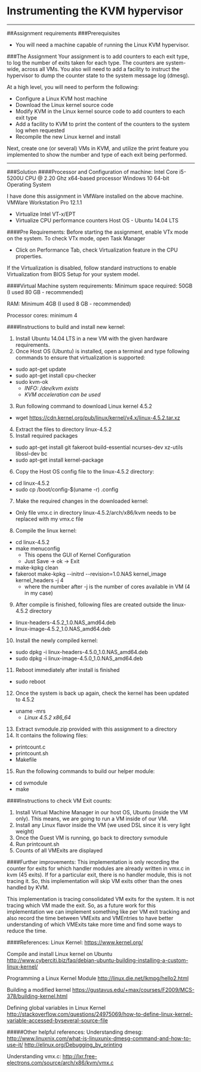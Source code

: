# Instrumenting the KVM hypervisor
---

##Assignment requirements
###Prerequisites
* You will need a machine capable of running the Linux KVM hypervisor.

###The Assignment
Your assignment is to add counters to each exit type, to log the number of exits taken for each type. The counters are system-wide, across all VMs. You also will need to add a facility to instruct the hypervisor to dump the counter state to the system message log (dmesg).

At a high level, you will need to perform the following:
* Configure a Linux KVM host machine
* Download the Linux kernel source code
* Modify KVM in the Linux kernel source code to add counters to each exit type
* Add a facility to KVM to print the content of the counters to the system log when requested
* Recompile the new Linux kernel and install

Next, create one (or several) VMs in KVM, and utilize the print feature you implemented to show the number and type of each exit being performed.

---

###Solution
####Processor and Configuration of machine:
Intel Core i5-5200U CPU @ 2.20 Ghz
x64-based processor
Windows 10 64-bit Operating System

I have done this assignment in VMWare installed on the above machine.
VMWare Workstation Pro 12.1.1
* Virtualize Intel VT-x/EPT
* Virtualize CPU performance counters
Host OS - Ubuntu 14.04 LTS

####Pre Requirements:
Before starting the assignment, enable VTx mode on the system.
To check VTx mode, open Task Manager
* Click on Performance Tab, check Virtualization feature in the CPU properties.

If the Virtualization is disabled, follow standard instructions to enable Virtualization from BIOS Setup for
your system model.

####Virtual Machine system requirements:
Minimum space required: 50GB (I used 80 GB - recommended)

RAM: Minimum 4GB (I used 8 GB - recommended)

Processor cores: minimum 4

####Instructions to build and install new kernel:
1. Install Ubuntu 14.04 LTS in a new VM with the given hardware requirements.
2. Once Host OS (Ubuntu) is installed, open a terminal and type following commands to ensure
that virtualization is supported:
 * sudo apt-get update
 * sudo apt-get install cpu-checker
 * sudo kvm-ok
   * _INFO: /dev/kvm exists_
    * _KVM acceleration can be used_
3. Run following command to download Linux kernel 4.5.2
 * wget https://cdn.kernel.org/pub/linux/kernel/v4.x/linux-4.5.2.tar.xz
4. Extract the files to directory linux-4.5.2
5. Install required packages
 * sudo apt-get install git fakeroot build-essential ncurses-dev xz-utils libssl-dev bc
 * sudo apt-get install kernel-package
6. Copy the Host OS config file to the linux-4.5.2 directory:
 * cd linux-4.5.2
 * sudo cp /boot/config-$(uname -r) .config
7. Make the required changes in the downloaded kernel:
 * Only file vmx.c in directory linux-4.5.2/arch/x86/kvm needs to be replaced with my
vmx.c file
8. Compile the linux kernel:
 * cd linux-4.5.2
 * make menuconfig
   * This opens the GUI of Kernel Configuration
    * Just Save -> ok -> Exit
 * make-kpkg clean
 * fakeroot make-kpkg --initrd --revision=1.0.NAS kernel_image kernel_headers -j 4
   * where the number after -j is the number of cores available in VM (4 in my case)
9. After compile is finished, following files are created outside the linux-4.5.2 directory
 * linux-headers-4.5.2_1.0.NAS_amd64.deb
 * linux-image-4.5.2_1.0.NAS_amd64.deb
10. Install the newly compiled kernel:
 * sudo dpkg -i linux-headers-4.5.0_1.0.NAS_amd64.deb
 * sudo dpkg -i linux-image-4.5.0_1.0.NAS_amd64.deb
11. Reboot immediately after install is finished
 * sudo reboot
12. Once the system is back up again, check the kernel has been updated to 4.5.2
 * uname -mrs
   * _Linux 4.5.2 x86_64_
13. Extract svmodule.zip provided with this assignment to a directory
14. It contains the following files:
 * printcount.c
 * printcount.sh
 * Makefile
15. Run the following commands to build our helper module:
 * cd svmodule
 * make

####Instructions to check VM Exit counts:
1. Install Virtual Machine Manager in our host OS, Ubuntu (inside the VM only). This means, we are going to run a VM inside of our VM.
2. Install any Linux flavor inside the VM (we used DSL since it is very light weight)
3. Once the Guest VM is running, go back to directory svmodule
4. Run printcount.sh
5. Counts of all VMExits are displayed

####Further improvements:
This implementation is only recording the counter for exits for which handler modules are already written in vmx.c in kvm (45 exits). If for a particular exit, there is no handler module, this is not tracing it. So, this implementation will skip VM exits other than the ones handled by KVM.

This implementation is tracing consolidated VM exits for the system. It is not tracing which VM made the exit. So, as a future work for this implementation we can implement something like per VM exit tracking and also record the time between VMExits and VMEntries to have better understanding of which VMExits take more time and find some ways to reduce the time.

####References:
Linux Kernel:
https://www.kernel.org/

Compile and install Linux kernel on Ubuntu
http://www.cyberciti.biz/faq/debian-ubuntu-building-installing-a-custom-linux-kernel/

Programming a Linux Kernel Module
http://linux.die.net/lkmpg/hello2.html

Building a modified kernel
https://gustavus.edu/+max/courses/F2009/MCS-378/building-kernel.html

Defining global variables in Linux Kernel
http://stackoverflow.com/questions/24975069/how-to-define-linux-kernel-variable-accessed-byseveral-source-file

#####Other helpful references:
Understanding dmesg:
http://www.linuxnix.com/what-is-linuxunix-dmesg-command-and-how-to-use-it/
http://elinux.org/Debugging_by_printing

Understanding vmx.c:
http://lxr.free-electrons.com/source/arch/x86/kvm/vmx.c
